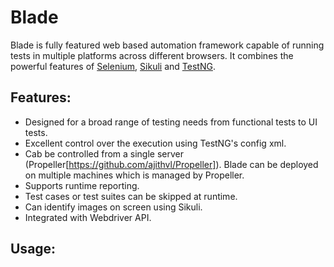Blade
==========


Blade is fully featured web based automation framework capable of running tests in multiple platforms across different browsers. It combines the powerful features of [Selenium](http://seleniumhq.org/docs/03_webdriver.html), [Sikuli](http://sikuli.org/) and [TestNG](http://testng.org).



Features:
--------

* Designed for a broad range of testing needs from functional tests to UI tests.
* Excellent control over the execution using TestNG's config xml.
* Cab be controlled from a single server (Propeller[https://github.com/ajithvl/Propeller]). Blade can be deployed on multiple machines which is managed by Propeller.
* Supports runtime reporting. 
* Test cases or test suites can be skipped at runtime.
* Can identify images on screen using Sikuli.
* Integrated with Webdriver API.



Usage:
--------



